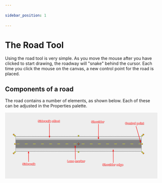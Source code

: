 ```yaml
---

sidebar_position: 1

---
```

# The Road Tool

Using the road tool is very simple. As you move the mouse after you have clicked to start drawing, the roadway will "snake" behind the cursor. Each time you click the mouse on the canvas, a new control point for the road is placed. 

## Components of a road

The road contains a number of elements, as shown below. Each of these can be adjusted in the Properties palette. 



![ ](./assets/Road_Components.png)

